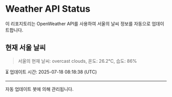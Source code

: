 
# Weather API Status

이 리포지토리는 OpenWeather API를 사용하여 서울의 날씨 정보를 자동으로 업데이트합니다.

## 현재 서울 날씨
> 서울의 현재 날씨: overcast clouds, 온도: 26.2°C, 습도: 86%

⏳ 업데이트 시간: 2025-07-18 08:18:38 (UTC)

---
자동 업데이트 봇에 의해 관리됩니다.
